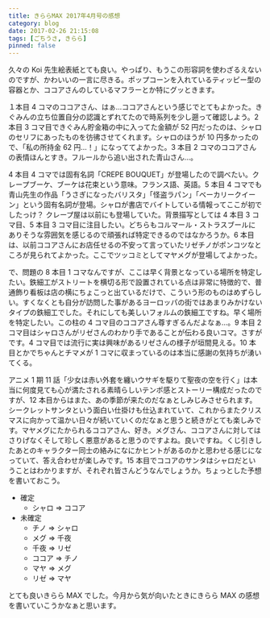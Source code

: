 ```yaml
---
title: きららMAX 2017年4月号の感想
category: blog
date: 2017-02-26 21:15:08
tags: [ごちうさ, きらら]
pinned: false
---
```


久々の Koi 先生絵表紙とても良い。やっぱり、もうこの形容詞を使わざるえないのですが、かわいいの一言に尽きる。ポップコーンを入れているティッピー型の容器とか、ココアさんのしているマフラーとか特にグッときます。

１本目 4 コマのココアさん、はぁ...ココアさんという感じでとてもよかった。きぐみんの立ち位置自分の認識とずれてたので時系列を少し遡って確認しよう。2 本目 3 コマ目できぐみん貯金箱の中に入ってた金額が 52 円だったのは、シャロのセリフにあったものを彷彿させてくれます。シャロのほうが 10 円多かったので、「私の所持金 62 円...！」になっててよかった。3 本目 2 コマのココアさんの表情ほんとすき。フルールから追い出された青山さん...。

4 本目 4 コマでは固有名詞「CREPE BOUQUET」が登場したので調べたい。クレープブーケ、ブーケは花束という意味。フランス語、英語。5 本目 4 コマでも青山先生の作品「うさぎになったバリスタ」「怪盗ラパン」「ベーカリークイーン」という固有名詞が登場。シャロが書店でバイトしている情報ってここが初でしたっけ？ クレープ屋は以前にも登場していた。背景描写としては 4 本目 3 コマ目、5 本目 3 コマ目に注目したい。どちらもコルマール・ストラスブールにありそうな雰囲気を感じるので頑張れば特定できるのではなかろうか。6 本目は、以前ココアさんにお店任せるの不安って言っていたリゼチノがポンコツなところが見られてよかった。ここでツッコミとしてマヤメグが登場してよかった。

で、問題の 8 本目 1 コマなんですが、ここは早く背景となっている場所を特定したい。鉄細工がストリートを横切る形で設置されている点は非常に特徴的で、普通飾り看板は店の横にちょこっと出ているだけで、こういう形のものはめずらしい。すくなくとも自分が訪問した事があるヨーロッパの街ではあまりみかけないタイプの鉄細工でした。それにしても美しいフォルムの鉄細工ですね。早く場所を特定したい。この柱の 4 コマ目のココアさん尊すぎるんだよなぁ...。9 本目 2 コマ目はシャロさんがリゼさんのわかり手であることが伝わる良いコマ。さすがです。4 コマ目では流行に実は興味があるリゼさんの様子が垣間見える。10 本目とかでちゃんとチマメが 1 コマに収まっているのは本当に感謝の気持ちが湧いてくる。

アニメ 1 期 11 話「少女は赤い外套を纏いウサギを駆りて聖夜の空を行く」は本当に何度見ても心が満たされる素晴らしいテンポ感とストーリー構成だったのですが、12 本目からはまた、あの季節が来たのだなぁとしみじみさせられます。シークレットサンタという面白い仕掛けも仕込まれていて、これからまたクリスマスに向かって温かい日々が続いていくのだなぁと思うと続きがとても楽しみです。マヤメグにたかられるココアさん、好き。メグさん、ココアさんに対してはさりげなくそして珍しく悪意があると思うのですよね。良いですね。くじ引きしたあとのキャラクター同士の絡みになにかヒントがあるのかと思わせる感じになっていて、答え合わせが楽しみです。15 本目でココアのサンタはシャロだということはわかりますが、それぞれ皆さんどうなんでしょうか。ちょっとした予想を書いておこう。

- 確定
  - シャロ => ココア
- 未確定
  - チノ => シャロ
  - メグ => 千夜
  - 千夜 => リゼ
  - ココア => チノ
  - マヤ => メグ
  - リゼ => マヤ

とても良いきらら MAX でした。今月から気が向いたときにきらら MAX の感想を書いていこうかなぁと思います。
